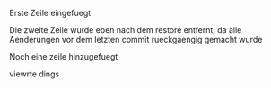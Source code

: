 Erste Zeile eingefuegt

Die zweite Zeile wurde eben nach dem restore entfernt, da alle Aenderungen vor dem letzten commit rueckgaengig gemacht wurde

Noch eine zeile hinzugefuegt

viewrte dings

